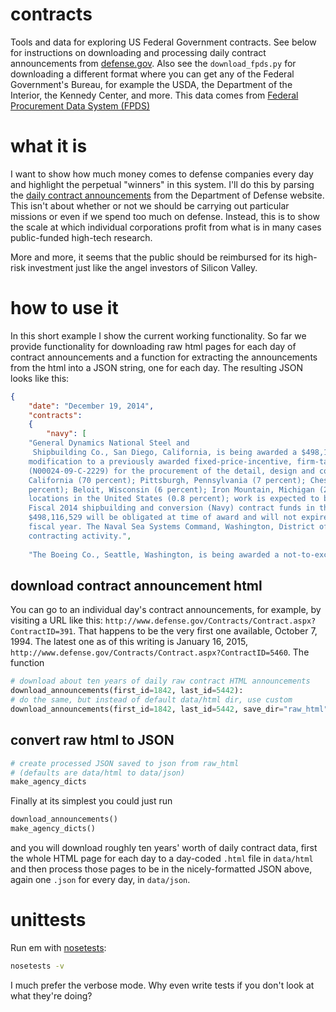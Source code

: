 contracts
=========

Tools and data for exploring US Federal Government contracts. See below for instructions on downloading and processing daily contract announcements from [defense.gov](www.defense.gov). Also see the `download_fpds.py` for downloading a different format where you can get any of the Federal Government's Bureau, for example the USDA, the Department of the Interior, the Kennedy Center, and more. This data comes from [Federal Procurement Data System (FPDS)](https://www.fpds.gov/fpdsng_cms/index.php/en/)

what it is
==========

I want to show how much money comes to defense companies every day and highlight
the perpetual "winners" in this system. I'll do this by parsing the [daily
contract announcements](http://www.defense.gov/contracts/) from the 
Department of Defense website. This isn't about whether or not we should be
carrying out particular missions or even if we spend too much on defense. 
Instead, this is to show the scale at which individual corporations profit from
what is in many cases public-funded high-tech research. 

More and more, it seems
that the public should be reimbursed for its high-risk investment just like
the angel investors of Silicon Valley.

how to use it
=============

In this short example I show the current working functionality. So far we 
provide functionality for downloading raw html pages for each day of contract
announcements and a function for extracting the announcements from the html
into a JSON string, one for each day. The resulting JSON looks like this:

```json
{
    "date": "December 19, 2014",
    "contracts": 
    {
        "navy": [
    "General Dynamics National Steel and
     Shipbuilding Co., San Diego, California, is being awarded a $498,116,529
    modification to a previously awarded fixed-price-incentive, firm-target contract
    (N00024-09-C-2229) for the procurement of the detail, design and construction of the fourth Mobile Landing Platform Afloat Forward Staging Base. Work will be performed in: San Diego,
    California (70 percent); Pittsburgh, Pennsylvania (7 percent); Chesapeake, Virginia (7
    percent); Beloit, Wisconsin (6 percent); Iron Mountain, Michigan (2 percent); and various
    locations in the United States (0.8 percent); work is expected to be completed by March 2018.
    Fiscal 2014 shipbuilding and conversion (Navy) contract funds in the amount of
    $498,116,529 will be obligated at time of award and will not expire at the end of the current
    fiscal year. The Naval Sea Systems Command, Washington, District of Columbia, is the
    contracting activity.",
    
    "The Boeing Co., Seattle, Washington, is being awarded a not-to-exceed ..."
```

download contract announcement html
-----------------------------------

You can go to an individual day's contract
announcements, for example, by visiting a URL like this: 
`http://www.defense.gov/Contracts/Contract.aspx?ContractID=391`. That happens
to be the very first one available, October 7, 1994. The latest one as of
this writing is January 16, 2015,
`http://www.defense.gov/Contracts/Contract.aspx?ContractID=5460`. The function


```python
# download about ten years of daily raw contract HTML announcements
download_announcements(first_id=1842, last_id=5442):
# do the same, but instead of default data/html dir, use custom
download_announcements(first_id=1842, last_id=5442, save_dir="raw_html"):
```

convert raw html to JSON
------------------------

```python
# create processed JSON saved to json from raw_html 
# (defaults are data/html to data/json)
make_agency_dicts
```

Finally at its simplest you could just run

```python
download_announcements()
make_agency_dicts()
```

and you will download roughly ten years' worth of daily contract data, first
the whole HTML page for each day to a day-coded `.html` file in `data/html` and
then process those pages to be in the nicely-formatted JSON above, again one
`.json` for every day, in `data/json`.

unittests
=========

Run em with [nosetests](https://nose.readthedocs.org/en/latest/):

```bash
nosetests -v
```

I much prefer the verbose mode. Why even write tests if you don't look at what
they're doing?
